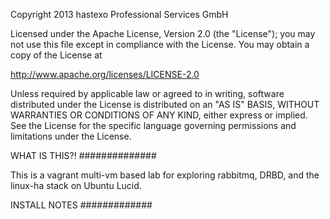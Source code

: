 Copyright 2013 hastexo Professional Services GmbH

Licensed under the Apache License, Version 2.0 (the "License"); you may not use this file except in compliance with the License. You may obtain a copy of the License at

   http://www.apache.org/licenses/LICENSE-2.0

Unless required by applicable law or agreed to in writing, software distributed under the License is distributed on an "AS IS" BASIS, WITHOUT WARRANTIES OR CONDITIONS OF ANY KIND, either express or implied. See the License for the specific language governing permissions and limitations under the License.

WHAT IS THIS?!
##############

This is a vagrant multi-vm based lab for exploring rabbitmq, DRBD, and the linux-ha stack on Ubuntu Lucid.

INSTALL NOTES
#############
